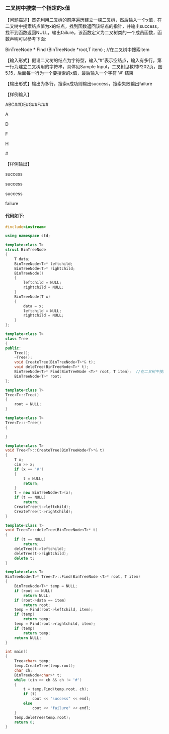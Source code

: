 ### 二叉树中搜索一个指定的x值

【问题描述】首先利用二叉树的前序遍历建立一棵二叉树，然后输入一个x值，在二叉树中搜索结点值为x的结点，找到函数返回该结点的指针，并输出success，找不到函数返回NULL，输出failure，该函数定义为二叉树类的一个成员函数，函数声明可以参考下面: 

BinTreeNode<T> * Find (BinTreeNode <T> *root,T item) ; //在二叉树中搜索item

【输入形式】假设二叉树的结点为字符型，输入“#”表示空结点，输入有多行，第一行为建立二叉树用的字符串，具体见Sample Input，二叉树见教材P202页，图5.15，后面每一行为一个要搜索的x值，最后输入一个字符 '#' 结束

【输出形式】输出为多行，搜索x成功则输出success，搜索失败输出failure

【样例输入】

ABC##DE#G##F###

A

D

F

H

\#

【样例输出】

success

success

success

failure

#### 代码如下:

```c++
#include<iostream>

using namespace std;

template<class T>
struct BinTreeNode
{
	T data;
	BinTreeNode<T>* leftchild;
	BinTreeNode<T>* rightchild;
	BinTreeNode()
	{
		leftchild = NULL;
		rightchild = NULL;
	}
	BinTreeNode(T x)
	{
		data = x;
		leftchild = NULL;
		rightchild = NULL;
	}
};

template<class T>
class Tree
{
public:
	Tree();
	~Tree();
	void CreateTree(BinTreeNode<T>*& t);
	void deleTree(BinTreeNode<T>* t);
	BinTreeNode<T>* Find(BinTreeNode <T>* root, T item);  //在二叉树中搜索item
	BinTreeNode<T>* root;
};

template<class T>
Tree<T>::Tree()
{
	root = NULL;
}

template<class T>
Tree<T>::~Tree()
{

}

template<class T>
void Tree<T>::CreateTree(BinTreeNode<T>*& t)
{
	T x;
	cin >> x;
	if (x == '#')
	{
		t = NULL;
		return;
	}
	t = new BinTreeNode<T>(x);
	if (t == NULL)
		return;
	CreateTree(t->leftchild);
	CreateTree(t->rightchild);
}

template<class T>
void Tree<T>::deleTree(BinTreeNode<T>* t)
{
	if (t == NULL)
		return;
	deleTree(t->leftchild);
	deleTree(t->rightchild);
	delete t;
}

template<class T>
BinTreeNode<T>* Tree<T>::Find(BinTreeNode <T>* root, T item)
{
	BinTreeNode<T>* temp = NULL;
	if (root == NULL)
		return NULL;
	if (root->data == item)
		return root;
	temp = Find(root->leftchild, item);
	if (temp)
		return temp;
	temp = Find(root->rightchild, item);
	if (temp)
		return temp;
	return NULL;
}

int main()
{
	Tree<char> temp;
	temp.CreateTree(temp.root);
	char ch;
	BinTreeNode<char>* t;
	while (cin >> ch && ch != '#')
	{
		t = temp.Find(temp.root, ch);
		if (t)
			cout << "success" << endl;
		else
			cout << "failure" << endl;
	}
	temp.deleTree(temp.root);
	return 0;
}
```

